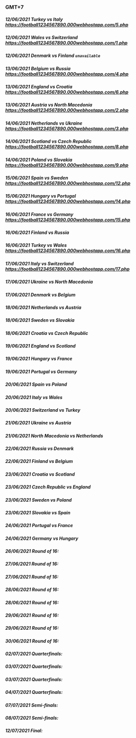 ### GMT+7
##### 12/06/2021 Turkey vs Italy https://football1234567890.000webhostapp.com/5.php
##### 12/06/2021 Wales vs Switzerland https://football1234567890.000webhostapp.com/1.php
##### 12/06/2021 Denmark vs Finland `unavailable`
##### 13/06/2021 Belgium vs Russia https://football1234567890.000webhostapp.com/4.php
##### 13/06/2021 England vs Croatia https://football1234567890.000webhostapp.com/6.php
##### 13/06/2021 Austria vs North Macedonia https://football1234567890.000webhostapp.com/2.php
##### 14/06/2021 Netherlands vs Ukraine https://football1234567890.000webhostapp.com/3.php
##### 14/06/2021 Scotland vs Czech Republic https://football1234567890.000webhostapp.com/8.php
##### 14/06/2021 Poland vs Slovakia https://football1234567890.000webhostapp.com/9.php
##### 15/06/2021 Spain vs Sweden https://football1234567890.000webhostapp.com/12.php
##### 15/06/2021 Hungary vs Portugal https://football1234567890.000webhostapp.com/14.php
##### 16/06/2021 France vs Germany https://football1234567890.000webhostapp.com/15.php
##### 16/06/2021 Finland vs Russia 
##### 16/06/2021 Turkey vs Wales https://football1234567890.000webhostapp.com/16.php
##### 17/06/2021 Italy vs Switzerland https://football1234567890.000webhostapp.com/17.php
##### 17/06/2021 Ukraine vs North Macedonia 
##### 17/06/2021 Denmark vs Belgium 
##### 18/06/2021 Netherlands vs Austria 
##### 18/06/2021 Sweden vs Slovakia 
##### 18/06/2021 Croatia vs Czech Republic 
##### 19/06/2021 England vs Scotland 
##### 19/06/2021 Hungary vs France 
##### 19/06/2021 Portugal vs Germany 
##### 20/06/2021 Spain vs Poland 
##### 20/06/2021 Italy vs Wales 
##### 20/06/2021 Switzerland vs Turkey 
##### 21/06/2021 Ukraine vs Austria 
##### 21/06/2021 North Macedonia vs Netherlands 
##### 22/06/2021 Russia vs Denmark 
##### 22/06/2021 Finland vs Belgium 
##### 23/06/2021 Croatia vs Scotland 
##### 23/06/2021 Czech Republic vs England 
##### 23/06/2021 Sweden vs Poland 
##### 23/06/2021 Slovakia vs Spain 
##### 24/06/2021 Portugal vs France 
##### 24/06/2021 Germany vs Hungary 
##### 26/06/2021 Round of 16:  
##### 27/06/2021 Round of 16:  
##### 27/06/2021 Round of 16:  
##### 28/06/2021 Round of 16:  
##### 28/06/2021 Round of 16:  
##### 29/06/2021 Round of 16:  
##### 29/06/2021 Round of 16:  
##### 30/06/2021 Round of 16:  
##### 02/07/2021 Quarterfinals:  
##### 03/07/2021 Quarterfinals:  
##### 03/07/2021 Quarterfinals:  
##### 04/07/2021 Quarterfinals:  
##### 07/07/2021 Semi-finals:  
##### 08/07/2021 Semi-finals:  
##### 12/07/2021 Final: 
